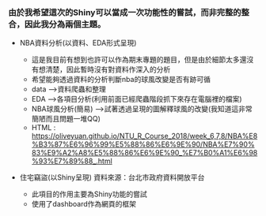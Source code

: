 ### 由於我希望這次的Shiny可以當成一次功能性的嘗試，而非完整的整合，因此我分為兩個主題。
- NBA資料分析(以資料、EDA形式呈現)
  * 這是我目前有想到也許可以作為期末專題的題目，但是由於細節太多還沒有想清楚，因此暫時沒有對資料作深入的分析
  * 希望能夠透過資料的分析判斷nba的球風改變是否有跡可循
  * data -->資料爬蟲和整理
  * EDA -->各項目分析(利用前面已經爬蟲階段抓下來存在電腦裡的檔案)
  * NBA球風分析(簡易) -->試著透過呈現的圖解釋球風的改變(我知道這非常簡陋而且問題一堆QQ)
  * HTML : https://oliveyuan.github.io/NTU_R_Course_2018/week_6,7,8/NBA%E8%B3%87%E6%96%99%E5%88%86%E6%9E%90/NBA%E7%90%83%E9%A2%A8%E5%88%86%E6%9E%90_%E7%B0%A1%E6%98%93%E7%89%88_.html

- 住宅竊盜(以Shiny呈現)
  資料來源：台北市政府資料開放平台
  * 此項目的作用主要為Shiny功能的嘗試
  * 使用了dashboard作為網頁的框架
